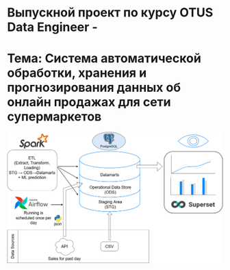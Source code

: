 # Выпускной проект по курсу OTUS Data Engineer -
# Тема: Система автоматической обработки, хранения и прогнозирования данных об онлайн продажах для сети супермаркетов

![Image alt](https://github.com/elijahtp/OTUS-DE-Graduation-project/blob/bf07dac441665a4ea7a19e13de00db0c8632044f/scheme.png)
